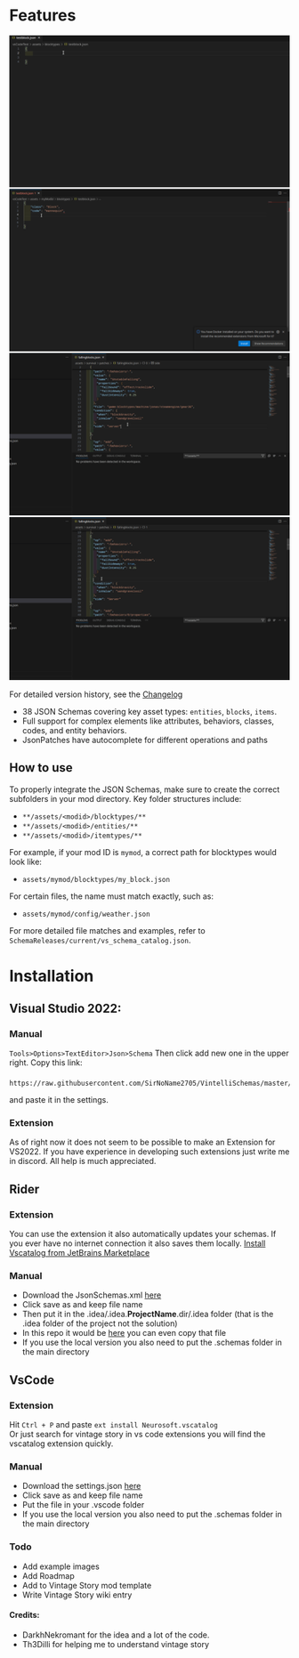 
# Features
![Show Case via gif](media/vscode.gif)
![Show Case via gif](media/vscode-attributes.gif)
![Show Case via gif](media/vscode-modid.gif)
![Show Case via gif](media/vscode-jsonpatch-filepaths.gif)

For detailed version history, see the [Changelog](CHANGELOG.md)
- 38 JSON Schemas covering key asset types: `entities`, `blocks`, `items`.
- Full support for complex elements like attributes, behaviors, classes, codes, and entity behaviors.
- JsonPatches have autocomplete for different operations and paths

## How to use

To properly integrate the JSON Schemas, make sure to create the correct subfolders in your mod directory. Key folder structures include:

- `**/assets/<modid>/blocktypes/**`
- `**/assets/<modid>/entities/**`
- `**/assets/<modid>/itemtypes/**`

For example, if your mod ID is `mymod`, a correct path for blocktypes would look like:

- `assets/mymod/blocktypes/my_block.json`

For certain files, the name must match exactly, such as:

- `assets/mymod/config/weather.json`

For more detailed file matches and examples, refer to `SchemaReleases/current/vs_schema_catalog.json`.

# Installation

## Visual Studio 2022:
### Manual
`Tools>Options>TextEditor>Json>Schema`
Then click add new one in the upper right.
Copy this link:
####
    https://raw.githubusercontent.com/SirNoName2705/VintelliSchemas/master/SchemaReleases/current/vs_schema_catalog.json
and paste it in the settings.

### Extension
As of right now it does not seem to be possible to make an Extension for VS2022. If you have experience in developing such extensions just write me in discord. All help is much appreciated.


## Rider
### Extension
You can use the extension it also automatically updates your schemas.
If you ever have no internet connection it also saves them locally.
[Install Vscatalog from JetBrains Marketplace](https://plugins.jetbrains.com/plugin/25365-vscatalog)

### Manual
- Download the JsonSchemas.xml [here](https://raw.githubusercontent.com/SirNoName2705/VintelliSchemas/master/SchemaReleases/current/jsonSchemas.xml)
- Click save as and keep file name
- Then put it in the .idea/.idea.__ProjectName__.dir/.idea folder (that is the .idea folder of the project not the solution)
- In this repo it would be [here](https://github.com/SirNoName2705/VintelliSchemas/tree/master/.idea/.idea.VintelliSchemas/.idea) you can even copy that file
- If you use the local version you also need to put the .schemas folder in the main directory

## VsCode
### Extension
Hit `Ctrl + P` and paste `ext install Neurosoft.vscatalog` <br>
Or just search for vintage story in vs code extensions you will find the vscatalog extension quickly.
### Manual
- Download the settings.json [here](https://raw.githubusercontent.com/SirNoName2705/VintelliSchemas/master/SchemaReleases/current/settings.json)
- Click save as and keep file name
- Put the file in your .vscode folder
- If you use the local version you also need to put the .schemas folder in the main directory



### Todo
- Add example images
- Add Roadmap
- Add to Vintage Story mod template
- Write Vintage Story wiki entry


#### Credits:
- DarkhNekromant for the idea and a lot of the code.
- Th3Dilli for helping me to understand vintage story